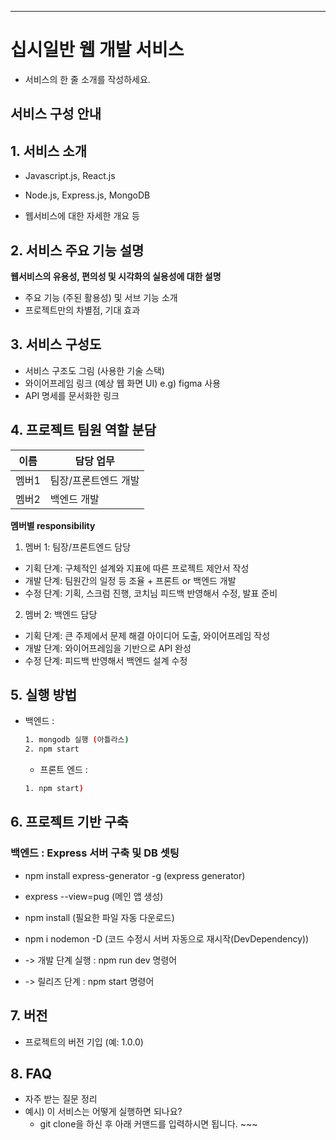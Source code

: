 <hr />

# 십시일반 웹 개발 서비스
- 서비스의 한 줄 소개를 작성하세요.


## 서비스 구성 안내

## 1. 서비스 소개

- Javascript.js, React.js
- Node.js, Express.js, MongoDB

- 웹서비스에 대한 자세한 개요 등


## 2. 서비스 주요 기능 설명

**웹서비스의 유용성, 편의성 및 시각화의 실용성에 대한 설명**
  - 주요 기능 (주된 활용성) 및 서브 기능 소개
  - 프로젝트만의 차별점, 기대 효과

## 3. 서비스 구성도
  - 서비스 구조도 그림 (사용한 기술 스택)
  - 와이어프레임 링크 (예상 웹 화면 UI) e.g) figma 사용
  - API 명세를 문서화한 링크

## 4. 프로젝트 팀원 역할 분담
| 이름 | 담당 업무 |
| ------ | ------ |
| 멤버1 | 팀장/프론트엔드 개발 |
| 멤버2 | 백엔드 개발 |

**멤버별 responsibility**

1. 멤버 1: 팀장/프론트엔드 담당

- 기획 단계: 구체적인 설계와 지표에 따른 프로젝트 제안서 작성
- 개발 단계: 팀원간의 일정 등 조율 + 프론트 or 백엔드 개발
- 수정 단계: 기획, 스크럼 진행, 코치님 피드백 반영해서 수정, 발표 준비

2. 멤버 2: 백엔드 담당

- 기획 단계: 큰 주제에서 문제 해결 아이디어 도출, 와이어프레임 작성
- 개발 단계: 와이어프레임을 기반으로 API 완성
- 수정 단계: 피드백 반영해서 백엔드 설계 수정

## 5. 실행 방법
- 백엔드 :
  ```bash
  1. mongodb 실행 (아틀라스)
  2. npm start
  ```
  - 프론트 엔드 :
  ```bash
  1. npm start)
  ```
## 6. 프로젝트 기반 구축

###  백엔드 : Express 서버 구축 및 DB 셋팅
- npm install express-generator -g (express generator)
- express --view=pug (메인 앱 생성)
- npm install (필요한 파일 자동 다운로드)
- npm i nodemon -D (코드 수정시 서버 자동으로 재시작(DevDependency))

- -> 개발 단계 실행 : npm run dev 명령어
- -> 릴리즈 단계 : npm start 명령어


## 7. 버전
  - 프로젝트의 버전 기입 (예: 1.0.0)

## 8. FAQ
  - 자주 받는 질문 정리
  - 예시) 이 서비스는 어떻게 실행하면 되나요?
    - git clone을 하신 후 아래 커맨드를 입력하시면 됩니다. ~~~
